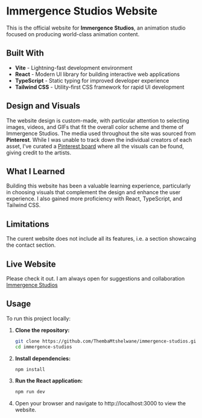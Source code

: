# Immergence Studios Website

This is the official website for **Immergence Studios**, an animation studio focused on producing world-class animation content.

## Built With

- **Vite** - Lightning-fast development environment
- **React** - Modern UI library for building interactive web applications
- **TypeScript** - Static typing for improved developer experience
- **Tailwind CSS** - Utility-first CSS framework for rapid UI development

## Design and Visuals

The website design is custom-made, with particular attention to selecting images, videos, and GIFs that fit the overall color scheme and theme of Immergence Studios. The media used throughout the site was sourced from **Pinterest**. While I was unable to track down the individual creators of each asset, I’ve curated a [Pinterest board](https://za.pinterest.com/thembamtshelwane/immergence-studios-demo/) where all the visuals can be found, giving credit to the artists.

## What I Learned

Building this website has been a valuable learning experience, particularly in choosing visuals that complement the design and enhance the user experience. I also gained more proficiency with React, TypeScript, and Tailwind CSS.

## Limitations

The curent website does not include all its features, i.e. a section showcaing the contact section.

## Live Website

Please check it out. I am always open for suggestions and collaboration [Immergence Studios](https://immergence-studios.vercel.app/)

## Usage

To run this project locally:

1. **Clone the repository:**

   ```bash
   git clone https://github.com/ThembaMtshelwane/immergence-studios.git
   cd immergence-studios

   ```

2. **Install dependencies:**

   ```bash
   npm install

   ```

3. **Run the React application:**

   ```bash
   npm run dev

   ```

4. Open your browser and navigate to http://localhost:3000 to view the website.

